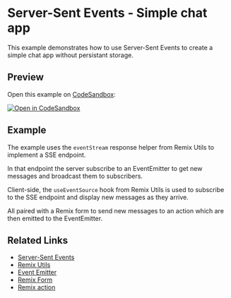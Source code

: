 # Server-Sent Events - Simple chat app

This example demonstrates how to use Server-Sent Events to create a simple chat app without persistant storage.

## Preview

Open this example on [CodeSandbox](https://codesandbox.com):

[![Open in CodeSandbox](https://codesandbox.io/static/img/play-codesandbox.svg)](https://codesandbox.io/s/github/remix-run/examples/tree/main/sse-chat)

## Example

The example uses the `eventStream` response helper from Remix Utils to implement a SSE endpoint.

In that endpoint the server subscribe to an EventEmitter to get new messages and broadcast them to subscribers.

Client-side, the `useEventSource` hook from Remix Utils is used to subscribe to the SSE endpoint and display new messages as they arrive.

All paired with a Remix form to send new messages to an action which are then emitted to the EventEmitter.

## Related Links

- [Server-Sent Events](https://developer.mozilla.org/en-US/docs/Web/API/Server-sent_events)
- [Remix Utils](https://github.com/sergiodxa/remix-utils#server-sent-events)
- [Event Emitter](https://nodejs.org/api/events.html#events_class_eventemitter)
- [Remix Form](https://remix.run/docs/en/v1/components/form)
- [Remix action](https://remix.run/docs/en/v1/route/action)
